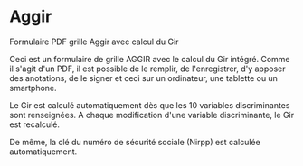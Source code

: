 # Aggir
Formulaire PDF grille Aggir avec calcul du Gir

Ceci est un formulaire de grille AGGIR avec le calcul du Gir intégré. Comme il s'agit d'un PDF, il est possible de le remplir, de l'enregistrer, d'y apposer des anotations, de le signer et ceci sur un ordinateur, une tablette ou un smartphone.

Le Gir est calculé automatiquement dès que les 10 variables discriminantes sont renseignées. A chaque modification d'une variable discriminante, le Gir est recalculé.

De même, la clé du numéro de sécurité sociale (Nirpp) est calculée automatiquement.
